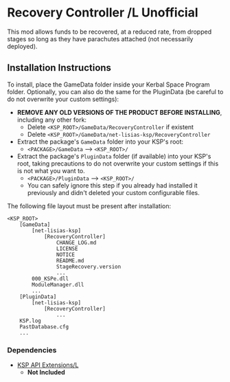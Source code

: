 # Recovery Controller /L Unofficial

This mod allows funds to be recovered, at a reduced rate, from dropped stages so long as they have parachutes attached (not necessarily deployed).


## Installation Instructions

To install, place the GameData folder inside your Kerbal Space Program folder. Optionally, you can also do the same for the PluginData (be careful to do not overwrite your custom settings):

* **REMOVE ANY OLD VERSIONS OF THE PRODUCT BEFORE INSTALLING**, including any other fork:
	+ Delete `<KSP_ROOT>/GameData/RecoveryController` if existent
	+ Delete `<KSP_ROOT>/GameData/net-lisias-ksp/RecoveryController`
* Extract the package's `GameData` folder into your KSP's root:
	+ `<PACKAGE>/GameData` --> `<KSP_ROOT>/`
* Extract the package's `PluginData` folder (if available) into your KSP's root, taking precautions to do not overwrite your custom settings if this is not what you want to.
	+ `<PACKAGE>/PluginData` --> `<KSP_ROOT>/`
	+ You can safely ignore this step if you already had installed it previously and didn't deleted your custom configurable files.

The following file layout must be present after installation:

```
<KSP_ROOT>
	[GameData]
		[net-lisias-ksp]
			[RecoveryController]
				CHANGE_LOG.md
				LICENSE
				NOTICE
				README.md
				StageRecovery.version
				...
		000_KSPe.dll
		ModuleManager.dll
		...
	[PluginData]
		[net-lisias-ksp]
			[RecoveryController]
				...
	KSP.log
	PastDatabase.cfg
	...
```


### Dependencies

* [KSP API Extensions/L](https://github.com/net-lisias-ksp/KSPAPIExtensions)
	+ **Not Included** 
